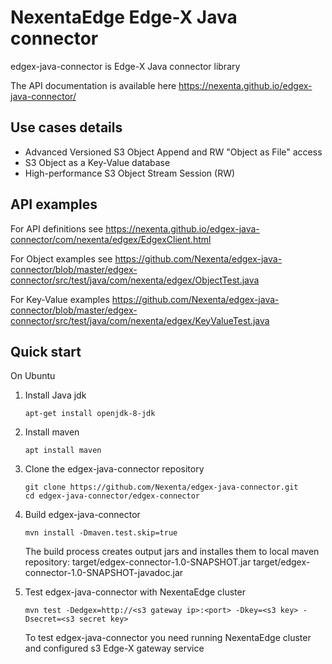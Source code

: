 # NexentaEdge Edge-X Java connector 
edgex-java-connector is Edge-X Java connector library

The API documentation is available here https://nexenta.github.io/edgex-java-connector/

## Use cases details

* Advanced Versioned S3 Object Append and RW "Object as File" access
* S3 Object as a Key-Value database
* High-performance S3 Object Stream Session (RW)


## API examples

For API definitions see https://nexenta.github.io/edgex-java-connector/com/nexenta/edgex/EdgexClient.html

For Object examples see https://github.com/Nexenta/edgex-java-connector/blob/master/edgex-connector/src/test/java/com/nexenta/edgex/ObjectTest.java

For Key-Value examples https://github.com/Nexenta/edgex-java-connector/blob/master/edgex-connector/src/test/java/com/nexenta/edgex/KeyValueTest.java


## Quick start

On Ubuntu

1. Install Java jdk
   
   ```console
   apt-get install openjdk-8-jdk
   ```
   
2. Install maven
   
   ```console
   apt install maven
   ```   

3. Clone the edgex-java-connector repository

   ```console
   git clone https://github.com/Nexenta/edgex-java-connector.git
   cd edgex-java-connector/edgex-connector
   ```


4. Build edgex-java-connector

   ```console
   mvn install -Dmaven.test.skip=true
   ```
   
   The build process creates output jars and installes them to local maven repository:
      target/edgex-connector-1.0-SNAPSHOT.jar
      target/edgex-connector-1.0-SNAPSHOT-javadoc.jar


5. Test edgex-java-connector with NexentaEdge cluster 

   ```console
   mvn test -Dedgex=http://<s3 gateway ip>:<port> -Dkey=<s3 key> -Dsecret=<s3 secret key>
   ```
   To test edgex-java-connector you need running NexentaEdge cluster and configured s3 Edge-X gateway service
   
   





